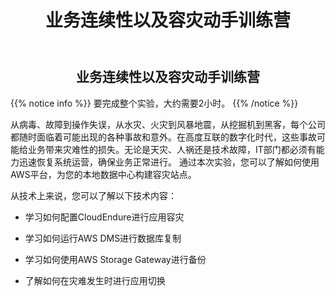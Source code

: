 ﻿---
title: "业务连续性以及容灾动手训练营"
chapter: false
weight: 1
---

<div style="text-align: center"><h2>业务连续性以及容灾动手训练营</h2></div>

{{% notice info %}}
要完成整个实验，大约需要2小时。
{{% /notice  %}}

从病毒、故障到操作失误，从水灾、火灾到风暴地震，从挖掘机到黑客，每个公司都随时面临着可能出现的各种事故和意外。在高度互联的数字化时代，这些事故可能给业务带来灾难性的损失。无论是天灾、人祸还是技术故障，IT部门都必须有能力迅速恢复系统运营，确保业务正常进行。
通过本次实验，您可以了解如何使用AWS平台，为您的本地数据中心构建容灾站点。

从技术上来说，您可以了解以下技术内容：

* 学习如何配置CloudEndure进行应用容灾

* 学习如何运行AWS DMS进行数据库复制

* 学习如何使用AWS Storage Gateway进行备份

* 了解如何在灾难发生时进行应用切换
